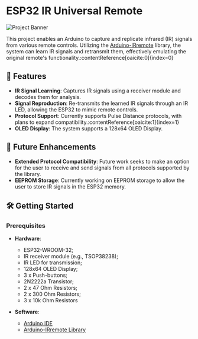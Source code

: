 # ESP32 IR Universal Remote 

![Project Banner](info/cover_img.png)

This project enables an Arduino to capture and replicate infrared (IR) signals from various remote controls. Utilizing the [Arduino-IRremote](https://github.com/Arduino-IRremote/Arduino-IRremote) library, the system can learn IR signals and retransmit them, effectively emulating the original remote's functionality.&#8203;:contentReference[oaicite:0]{index=0}

## 🔧 Features

- **IR Signal Learning**: Captures IR signals using a receiver module and decodes them for analysis.
- **Signal Reproduction**: Re-transmits the learned IR signals through an IR LED, allowing the ESP32 to mimic remote controls.
- **Protocol Support**: Currently supports Pulse Distance protocols, with plans to expand compatibility.&#8203;:contentReference[oaicite:1]{index=1}
- **OLED Display**: The system supports a 128x64 OLED Display.

## 🚀 Future Enhancements

- **Extended Protocol Compatibility**: Future work seeks to make an option for the user to receive and send signals from all protocols supported by the library.
- **EEPROM Storage**: Currently working on EEPROM storage to allow the user to store IR signals in the ESP32 memory.

## 🛠️ Getting Started

### Prerequisites

- **Hardware**:
  - ESP32-WROOM-32;
  - IR receiver module (e.g., TSOP38238);
  - IR LED for transmission;
  - 128x64 OLED Display;
  - 3 x Push-buttons;
  - 2N2222a Transistor;
  - 2 x 47 Ohm Resistors;
  - 2 x 300 Ohm Resistors;
  - 3 x 10k Ohm Resistors

- **Software**:
  - [Arduino IDE](https://www.arduino.cc/en/software)
  - [Arduino-IRremote Library](https://github.com/Arduino-IRremote/Arduino-IRremote)
